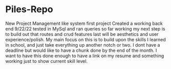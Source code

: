 # Piles-Repo
New Project Management like system
first project
Created a working back end 9/22/22
tested in MySql and ran queries so far working 
my next step is to build out that routes and crud features
last will be aesthetics and user experience/polish.
My main focus on this is to build upon the skills I learned in school,
and just take everything up another notch or two. 
I dont have a deadline but would like to have a chunk done by the end of the month.
I want to have this done enough to have a link on my resume and something working just to show current skill level. 
